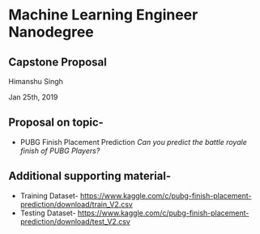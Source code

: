 # Machine Learning Engineer Nanodegree
## Capstone Proposal
Himanshu Singh

Jan 25th, 2019

## Proposal on topic-

- PUBG Finish Placement Prediction
_Can you predict the battle royale finish of PUBG Players?_

## Additional supporting material-

- Training Dataset- https://www.kaggle.com/c/pubg-finish-placement-prediction/download/train_V2.csv
- Testing Dataset- https://www.kaggle.com/c/pubg-finish-placement-prediction/download/test_V2.csv
